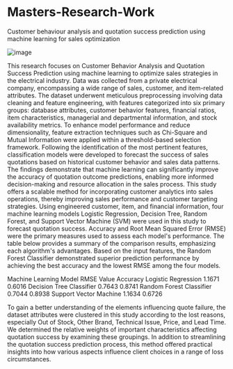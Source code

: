 # Masters-Research-Work
Customer behaviour analysis and quotation success prediction using machine learning for sales optimization

![image](https://github.com/user-attachments/assets/e1529f07-2b29-4823-81b4-d0589191699a)

This research focuses on Customer Behavior Analysis and Quotation Success Prediction using machine learning to optimize sales strategies in the electrical industry. Data was collected from a private electrical company, encompassing a wide range of sales, customer, and item-related attributes. The dataset underwent meticulous preprocessing involving data cleaning and feature engineering, with features categorized into six primary groups: database attributes, customer behavior features, financial ratios, item characteristics, managerial and departmental information, and stock availability metrics.
To enhance model performance and reduce dimensionality, feature extraction techniques such as Chi-Square and Mutual Information were applied within a threshold-based selection framework. Following the identification of the most pertinent features, classification models were developed to forecast the success of sales quotations based on historical customer behavior and sales data patterns.
The findings demonstrate that machine learning can significantly improve the accuracy of quotation outcome predictions, enabling more informed decision-making and resource allocation in the sales process. This study offers a scalable method for incorporating customer analytics into sales operations, thereby improving sales performance and customer targeting strategies.
Using engineered customer, item, and financial information, four machine learning models Logistic Regression, Decision Tree, Random Forest, and Support Vector Machine (SVM) were used in this study to forecast quotation success. Accuracy and Root Mean Squared Error (RMSE) were the primary measures used to assess each model's performance.
The table below provides a summary of the comparison results, emphasizing each algorithm's advantages. Based on the input features, the Random Forest Classifier demonstrated superior prediction performance by achieving the best accuracy and the lowest RMSE among the four models.

Machine Learning Model	RMSE Value	Accuracy
Logistic Regression	1.1671	0.6016
Decision Tree Classifier	0.7643	0.8741
Random Forest Classifier	0.7044	0.8938
Support Vector Machine	1.1634	0.6726

To gain a better understanding of the elements influencing quote failure, the dataset attributes were clustered in this study according to the lost reasons, especially Out of Stock, Other Brand, Technical Issue, Price, and Lead Time. We determined the relative weights of important characteristics affecting quotation success by examining these groupings. In addition to streamlining the quotation success prediction process, this method offered practical insights into how various aspects influence client choices in a range of loss circumstances.


